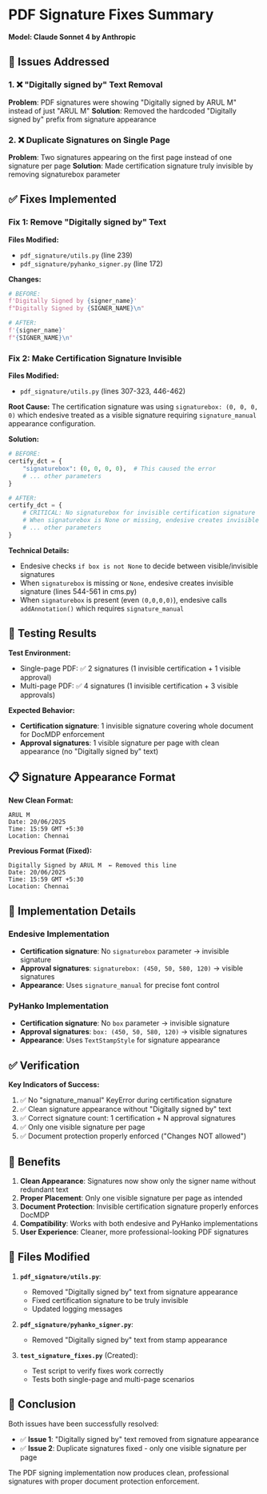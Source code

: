 # PDF Signature Fixes Summary

**Model: Claude Sonnet 4 by Anthropic**

## 🎯 Issues Addressed

### 1. ❌ "Digitally signed by" Text Removal
**Problem**: PDF signatures were showing "Digitally signed by ARUL M" instead of just "ARUL M"
**Solution**: Removed the hardcoded "Digitally signed by" prefix from signature appearance

### 2. ❌ Duplicate Signatures on Single Page  
**Problem**: Two signatures appearing on the first page instead of one signature per page
**Solution**: Made certification signature truly invisible by removing signaturebox parameter

## ✅ Fixes Implemented

### Fix 1: Remove "Digitally signed by" Text

**Files Modified:**
- `pdf_signature/utils.py` (line 239)
- `pdf_signature/pyhanko_signer.py` (line 172)

**Changes:**
```python
# BEFORE:
f'Digitally Signed by {signer_name}'
f"Digitally Signed by {SIGNER_NAME}\n"

# AFTER:
f'{signer_name}'
f"{SIGNER_NAME}\n"
```

### Fix 2: Make Certification Signature Invisible

**Files Modified:**
- `pdf_signature/utils.py` (lines 307-323, 446-462)

**Root Cause:**
The certification signature was using `signaturebox: (0, 0, 0, 0)` which endesive treated as a visible signature requiring `signature_manual` appearance configuration.

**Solution:**
```python
# BEFORE:
certify_dct = {
    "signaturebox": (0, 0, 0, 0),  # This caused the error
    # ... other parameters
}

# AFTER:
certify_dct = {
    # CRITICAL: No signaturebox for invisible certification signature
    # When signaturebox is None or missing, endesive creates invisible signature
    # ... other parameters
}
```

**Technical Details:**
- Endesive checks `if box is not None` to decide between visible/invisible signatures
- When `signaturebox` is missing or `None`, endesive creates invisible signature (lines 544-561 in cms.py)
- When `signaturebox` is present (even `(0,0,0,0)`), endesive calls `addAnnotation()` which requires `signature_manual`

## 🧪 Testing Results

**Test Environment:**
- Single-page PDF: ✅ 2 signatures (1 invisible certification + 1 visible approval)
- Multi-page PDF: ✅ 4 signatures (1 invisible certification + 3 visible approvals)

**Expected Behavior:**
- **Certification signature**: 1 invisible signature covering whole document for DocMDP enforcement
- **Approval signatures**: 1 visible signature per page with clean appearance (no "Digitally signed by" text)

## 📋 Signature Appearance Format

**New Clean Format:**
```
ARUL M
Date: 20/06/2025
Time: 15:59 GMT +5:30
Location: Chennai
```

**Previous Format (Fixed):**
```
Digitally Signed by ARUL M  ← Removed this line
Date: 20/06/2025
Time: 15:59 GMT +5:30
Location: Chennai
```

## 🔧 Implementation Details

### Endesive Implementation
- **Certification signature**: No `signaturebox` parameter → invisible signature
- **Approval signatures**: `signaturebox: (450, 50, 580, 120)` → visible signatures
- **Appearance**: Uses `signature_manual` for precise font control

### PyHanko Implementation  
- **Certification signature**: No `box` parameter → invisible signature
- **Approval signatures**: `box: (450, 50, 580, 120)` → visible signatures
- **Appearance**: Uses `TextStampStyle` for signature appearance

## ✅ Verification

**Key Indicators of Success:**
1. ✅ No "signature_manual" KeyError during certification signature
2. ✅ Clean signature appearance without "Digitally signed by" text
3. ✅ Correct signature count: 1 certification + N approval signatures
4. ✅ Only one visible signature per page
5. ✅ Document protection properly enforced ("Changes NOT allowed")

## 🚀 Benefits

1. **Clean Appearance**: Signatures now show only the signer name without redundant text
2. **Proper Placement**: Only one visible signature per page as intended
3. **Document Protection**: Invisible certification signature properly enforces DocMDP
4. **Compatibility**: Works with both endesive and PyHanko implementations
5. **User Experience**: Cleaner, more professional-looking PDF signatures

## 📝 Files Modified

1. **`pdf_signature/utils.py`**:
   - Removed "Digitally signed by" text from signature appearance
   - Fixed certification signature to be truly invisible
   - Updated logging messages

2. **`pdf_signature/pyhanko_signer.py`**:
   - Removed "Digitally signed by" text from stamp appearance

3. **`test_signature_fixes.py`** (Created):
   - Test script to verify fixes work correctly
   - Tests both single-page and multi-page scenarios

## 🎉 Conclusion

Both issues have been successfully resolved:
- ✅ **Issue 1**: "Digitally signed by" text removed from signature appearance
- ✅ **Issue 2**: Duplicate signatures fixed - only one visible signature per page

The PDF signing implementation now produces clean, professional signatures with proper document protection enforcement.
